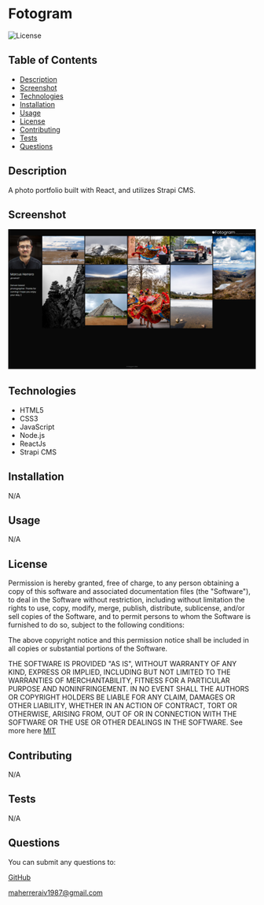 # Fotogram

![License](https://img.shields.io/badge/License-MIT-yellow.svg)

## Table of Contents

- [Description](#description)
- [Screenshot](#screenshot)
- [Technologies](#technologies)
- [Installation](#installation)
- [Usage](#usage)
- [License](#license)
- [Contributing](#contributing)
- [Tests](#tests)
- [Questions](#questions)

## Description

A photo portfolio built with React, and utilizes Strapi CMS.

## Screenshot

![screenshot of Fotogram](./assets/foto-desktop.png)

## Technologies

- HTML5
- CSS3
- JavaScript
- Node.js
- ReactJs
- Strapi CMS

## Installation

N/A

## Usage

N/A

## License

Permission is hereby granted, free of charge, to any person obtaining a copy of this software and associated
documentation files (the "Software"), to deal in the Software without restriction, including without limitation the rights
to use, copy, modify, merge, publish, distribute, sublicense, and/or sell copies of the Software, and to permit persons to
whom the Software is furnished to do so, subject to the following conditions:

The above copyright notice and this permission notice shall be included in all copies or substantial portions of the Software.

THE SOFTWARE IS PROVIDED "AS IS", WITHOUT WARRANTY OF ANY KIND, EXPRESS OR IMPLIED,
INCLUDING BUT NOT LIMITED TO THE WARRANTIES OF MERCHANTABILITY, FITNESS FOR A PARTICULAR
PURPOSE AND NONINFRINGEMENT. IN NO EVENT SHALL THE AUTHORS OR COPYRIGHT HOLDERS BE LIABLE
FOR ANY CLAIM, DAMAGES OR OTHER LIABILITY, WHETHER IN AN ACTION OF CONTRACT, TORT OR
OTHERWISE, ARISING FROM, OUT OF OR IN CONNECTION WITH THE SOFTWARE OR THE USE OR OTHER
DEALINGS IN THE SOFTWARE. See more here [MIT](https://opensource.org/licenses/MIT)

## Contributing

N/A

## Tests

N/A

## Questions

You can submit any questions to:

[GitHub](https://github.com/mahiv87)

maherreraiv1987@gmail.com
